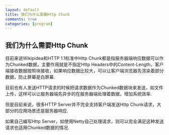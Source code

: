 ```yaml
---
layout: default
title: 我们为什么需要Http Chunk
comments: true
categories: [program]
---
```

## 我们为什么需要Http Chunk

目前来说Wikipidea和HTTP 1.1标准中Http Chunk都是指服务器端响应数据可以作为Chunked数据，主要作用就是不指定Http Headers中的Content-Length，客户端接收数据按照块接收，如果响应数据比较大，可以让客户端浏览器先渲染着部分数据，防止屏幕是白屏幕.

目前也有人发送HTTP请求的时候把请求数据作为Chunked数据块来发送，如文件上传，这样可以让服务器端先异步的在服务器端处理着数据，增加系统效率.

但是目前来说，很多HTTP Server并不完全支持客户端发送Http Chunk请求，大部分的应用场景还是服务器响应.

如果自己编写Http Server，如使用Netty自己处理请求，则可以完全满足这种发送请求也适用Chunked数据的情况.
